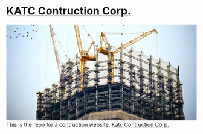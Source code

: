 # [KATC Contruction Corp.](http://www.katc-corp.com/)
[![KATC Contruction Corp](./prototype/assets/img/construct.jpg)](http://www.katc-corp.com/)
This is the repo for a contruction website.  [Katc Contruction Corp.](http://www.katc-corp.com/)